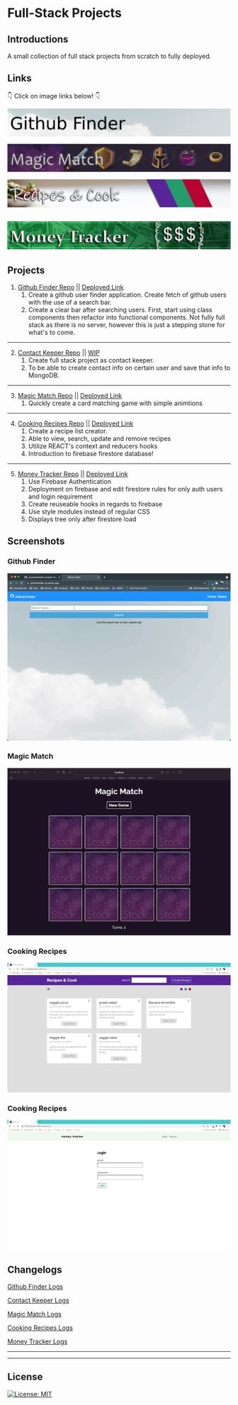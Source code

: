 # Full-Stack Projects

## Introductions
A small collection of full stack projects from scratch to fully deployed.

## Links
👇 Click on image links below! 👇

[![Github Finder](assets/githubfinder-splash.png)](https://githubfinder-ts.netlify.app/)


[![Magic Match](assets/magicmatch-splash.png)](https://serene-raman-79c0e2.netlify.app)

[![Recipes & Cook](assets/recipes-splash.png)](https://cookingandrecipes.netlify.app)

[![Money Tracker](assets/monetracker-splash.png)](https://money-tracker-10948.web.app/login)
---

## Projects
<!-- GITHUB FINDER -->
[github-finder]: https://github.com/jsoomie/fullstack-projects/tree/main/github-finder
[github-finder-deployed]: https://githubfinder-ts.netlify.app/

<!-- CONTACT KEEPER -->
[contact-keeper]: https://github.com/jsoomie/fullstack-projects/tree/main/contact-keeper
[contact-keeper-deployed]: #

<!-- MAGIC MATCH -->
[magic-match]: https://github.com/jsoomie/fullstack-projects/tree/main/magic-match
[magic-match-deployed]: https://serene-raman-79c0e2.netlify.app

<!-- RECIPES & COOK -->
[recipes-cook]: https://github.com/jsoomie/fullstack-projects/tree/main/cooking-recipes
[recipes-cook-deployed]: https://cookingandrecipes.netlify.app

<!-- MONEY TRACKER -->
[money-tracker]: https://github.com/jsoomie/fullstack-projects/tree/main/money-tracker
[money-tracker-deployed]: https://money-tracker-10948.web.app/login

1. [Github Finder Repo][github-finder] || [Deployed Link][github-finder-deployed]
   1. Create a github user finder application. Create fetch of github users with the use of a search bar. 
   2. Create a clear bar after searching users. First, start using class components then refactor into functional components. Not fully full stack as there is no server, however this is just a stepping stone for what's to come.

---

2. [Contact Keeper Repo][contact-keeper] || [WIP][contact-keeper-deployed]
   1. Create full stack project as contact keeper. 
   2. To be able to create contact info on certain user and save that info to MongoDB.

---

3. [Magic Match Repo][magic-match] || [Deployed Link][magic-match-deployed]
   1. Quickly create a card matching game with simple animtions

---

4. [Cooking Recipes Repo][recipes-cook] || [Deployed Link][recipes-cook-deployed]
   1. Create a recipe list creator.
   2. Able to view, search, update and remove recipes
   3. Utilize REACT's context and reducers hooks
   4. Introduction to firebase firestore database!

---

5. [Money Tracker Repo][money-tracker] || [Deployed Link][money-tracker-deployed]
   1. Use Firebase Authentication
   2. Deployment on firebase and edit firestore rules for only auth users and login requirement
   3. Create reuseable hooks in regards to firebase
   4. Use style modules instead of regular CSS
   5. Displays tree only after firestore load

## Screenshots
### Github Finder
![Github Finder](assets/githubfinder-screen.gif)

### Magic Match
![Magic Match](assets/magicmatch-screen.gif)

### Cooking Recipes
![Cooking Recipe](assets/recipes-screen.gif)

### Cooking Recipes
![Money Tracker](assets/moneytracker-screen.gif)

## Changelogs 

[Github Finder Logs](https://github.com/jsoomie/fullstack-projects/blob/main/github-finder/README.md)

[Contact Keeper Logs](https://github.com/jsoomie/fullstack-projects/blob/main/contact-keeper/README.md)

[Magic Match Logs](https://github.com/jsoomie/fullstack-projects/blob/main/magic-match/README.md)

[Cooking Recipes Logs](https://github.com/jsoomie/fullstack-projects/blob/main/cooking-recipes/README.md)

[Money Tracker Logs](https://github.com/jsoomie/fullstack-projects/tree/main/money-tracker)


---
---

## License
[![License: MIT](https://img.shields.io/badge/License-MIT-yellow.svg)](LICENSE)